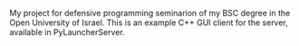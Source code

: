 My project for defensive programming seminarion of my BSC degree in the Open University of Israel.
This is an example C++ GUI client for the server, available in PyLauncherServer.